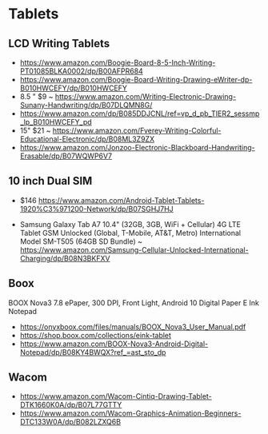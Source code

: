 # Tablets

## LCD Writing Tablets

* https://www.amazon.com/Boogie-Board-8-5-Inch-Writing-PT01085BLKA0002/dp/B00AFPR684
* https://www.amazon.com/Boogie-Board-Writing-Drawing-eWriter-dp-B010HWCEFY/dp/B010HWCEFY
* 8.5 " $9 ~ https://www.amazon.com/Writing-Electronic-Drawing-Sunany-Handwriting/dp/B07DLQMN8G/
* https://www.amazon.com/dp/B085DDJCNL/ref=vp_d_pb_TIER2_sessmp_lp_B010HWCEFY_pd
* 15" $21 ~ https://www.amazon.com/Fverey-Writing-Colorful-Educational-Electronic/dp/B08ML3Z9ZX
* https://www.amazon.com/Jonzoo-Electronic-Blackboard-Handwriting-Erasable/dp/B07WQWP6V7



## 10 inch Dual SIM

* $146 https://www.amazon.com/Android-Tablet-Tablets-1920%C3%971200-Network/dp/B07SGHJ7HJ

* Samsung Galaxy Tab A7 10.4" (32GB, 3GB, WiFi + Cellular) 4G LTE Tablet GSM Unlocked (Global, T-Mobile, AT&T, Metro) International Model SM-T505 (64GB SD Bundle) ~ https://www.amazon.com/Samsung-Cellular-Unlocked-International-Charging/dp/B08N3BKFXV



## Boox

BOOX Nova3 7.8 ePaper, 300 DPI, Front Light, Android 10 Digital Paper E Ink Notepad

* https://onyxboox.com/files/manuals/BOOX_Nova3_User_Manual.pdf
* https://shop.boox.com/collections/eink-tablet
* https://www.amazon.com/BOOX-Nova3-Android-Digital-Notepad/dp/B08KY4BWQX?ref_=ast_sto_dp


## Wacom

* https://www.amazon.com/Wacom-Cintiq-Drawing-Tablet-DTK1660K0A/dp/B07L77GTTY
* https://www.amazon.com/Wacom-Graphics-Animation-Beginners-DTC133W0A/dp/B082LZXQ6B

